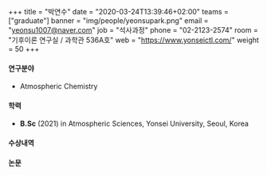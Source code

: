 ﻿+++
title = "박연수"
date = "2020-03-24T13:39:46+02:00"
teams = ["graduate"]
banner = "img/people/yeonsupark.png"
email = "yeonsu1007@naver.com"
job = "석사과정"
phone = "02-2123-2574"
room = "기후이론 연구실 / 과학관 536A호"
web = "https://www.yonseictl.com/"
weight = 50
+++

#### 연구분야
+ Atmospheric Chemistry

#### 학력
 + **B.Sc** (2021) in Atmospheric Sciences, Yonsei University, Seoul, Korea

#### 수상내역

#### 논문
